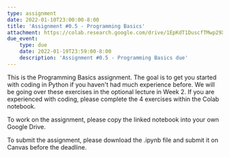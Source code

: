 ```yaml
---
type: assignment
date: 2022-01-10T23:00:00-8:00
title: 'Assignment #0.5 - Programming Basics'
attachment: https://colab.research.google.com/drive/1EpKdT1DuscfTMwp29XZyfUpfN455D3Z1?usp=sharing
due_event: 
    type: due
    date: 2022-01-19T23:59:00-8:00
    description: 'Assignment #0.5 - Programming Basics due'
---
```

This is the Programming Basics assignment. The goal is to get you started with coding in Python if you haven't had much experience before. We will be going over these exercises in the optional lecture in Week 2. If you are experienced with coding, please complete the 4 exercises within the Colab notebook.

To work on the assignment, please copy the linked notebook into your own Google Drive. 

To submit the assignment, please download the .ipynb file and submit it on Canvas before the deadline.